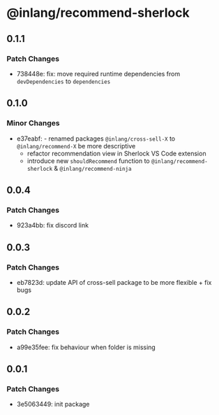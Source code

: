 # @inlang/recommend-sherlock

## 0.1.1

### Patch Changes

- 738448e: fix: move required runtime dependencies from `devDependencies` to `dependencies`

## 0.1.0

### Minor Changes

- e37eabf: - renamed packages `@inlang/cross-sell-X` to `@inlang/recommend-X` be more descriptive
  - refactor recommendation view in Sherlock VS Code extension
  - introduce new `shouldRecommend` function to `@inlang/recommend-sherlock` & `@inlang/recommend-ninja`

## 0.0.4

### Patch Changes

- 923a4bb: fix discord link

## 0.0.3

### Patch Changes

- eb7823d: update API of cross-sell package to be more flexible + fix bugs

## 0.0.2

### Patch Changes

- a99e35fee: fix behaviour when folder is missing

## 0.0.1

### Patch Changes

- 3e5063449: init package
